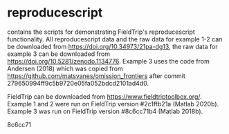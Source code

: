 # reproducescript
contains the scripts for demonstrating FieldTrip's reproducescript functionality. 
All reproducescript data and the raw data for example 1-2 can be downloaded from https://doi.org/10.34973/21pa-dg13, 
the raw data for example 3 can be downloaded from https://doi.org/10.5281/zenodo.1134776. 
Example 3 uses the code from Andersen (2018) which was copied from https://github.com/matsvanes/omission_frontiers after commit 279650994ff9c5b9720e05fa052bdcd2101ad4d0.

FieldTrip can be downloaded from https://www.fieldtriptoolbox.org/. Example 1 and 2 were run on FieldTrip version #2c1ffb21a (Matlab 2020b). Example 3 was run on FieldTrip version  #8c6cc71b4 (Matlab 2018b).

8c6cc71
